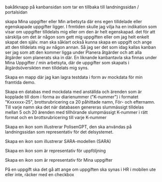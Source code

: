 bakåtknapp på kanbansidan som tar en tillbaka till landningssidan / portalsidan

skapa Mina uppgifter eller Min arbetsyta där ens egen tilldelade eller egenskapade uppgifter ligger. I frmtiden skulle jag vilja ha en indikation som visar om uppgifter tilldelats mig eller om den är helt egenskapad. det för att särskilja om det är någon som gett mig uppgiften eller om jag helt enkelt skapat den själv. man ska såklart också kunna skapa en uppgift och ange att den tilldelats mig av någon annan. Så jag ser det som idag kallas kanban ser jag som att den kommer ligga under Planera åtgärder och att alla åtgärder som planerats ska in där. En liknande kanbantavla ska finnas under Mina Uppgifter / min arbetsyta, där de uppgifter som skapats i åtgärdsöversikten men tilldelats mig syns.

Skapa en mapp där jag kan lagra testdata i form av mockdata för min framtida demo.

Skapa en databas med mockdata med anställda och ärenden som är kopplade till dom i forma av diarienummer ("K-nummer") i formatet "Kxxxxxx-25", brottsrubricering
ca 20 påhittade namn, För- och efternamn.
Till varje namn ska det när databasen genereras slummässigt tilldelas mellan 5 och 20 ärenden med tillhörande slumpmässigt K-nummer i rätt format och en brottsrubricering till varje K-nummer

Skapa en ikon som illustrerar PolisenGPT, den ska användas på landningssidan som representativ för det delsystemet.

Skapa en ikon som illustrerar SARA-modellen (SARA)

Skapa en ikon som är representativ för uppföljning

Skapa en ikon som är representativ för Mina uppgifter

På en uppgift ska det gå att ange om uppgiften ska synas i HR i mobilen ute eller inte, räcker med en checkbox

